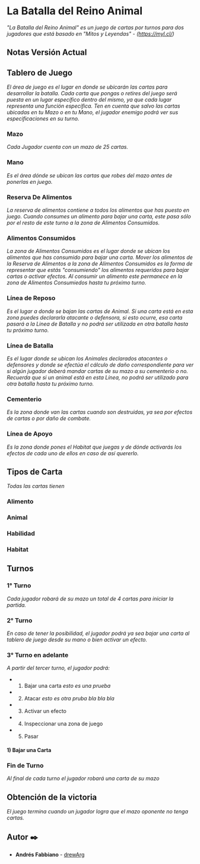 # La Batalla del Reino Animal

_"La Batalla del Reino Animal" es un juego de cartas por turnos para dos jugadores que está basado en "Mitos y Leyendas" - (https://myl.cl/)_

## Notas Versión Actual

## Tablero de Juego

_El área de juego es el lugar en donde se ubicarán las cartas para desarrollar la batalla. Cada carta que pongas o retires del juego será puesta en un lugar específico dentro del mismo, ya que cada lugar representa una función específica. Ten en cuenta que salvo las cartas ubicadas en tu Mazo o en tu Mano, el jugador enemigo podrá ver sus especificaciones en su turno._

### Mazo

_Cada Jugador cuenta con un mazo de 25 cartas._

### Mano

_Es el área dónde se ubican las cartas que robes del mazo antes de ponerlas en juego._

### Reserva De Alimentos

_La reserva de alimentos contiene a todos los alimentos que has puesto en juego. Cuando consumes un alimento para bajar una carta, este pasa sólo por el resto de este turno a la zona de Alimentos Consumidos._

### Alimentos Consumidos

_La zona de Alimentos Consumidos es el lugar donde se ubican los alimentos que has consumido para bajar una carta. Mover los alimentos de la Reserva de Alimentos a la zona de Alimentos Consumidos es la forma de representar que estás "consumiendo" los alimentos requeridos para bajar cartas o activar efectos. Al consumir un alimento este permanece en la zona de Alimentos Consumiedos hasta tu próximo turno._

### Línea de Reposo

_Es el lugar a donde se bajan las cartas de Animal. Si una carta está en esta zona puedes declararla atacante o defensora, si esto ocurre, esa carta pasará a la Linea de Batalla y no podrá ser utilizada en otra batalla hasta tu próximo turno._

### Línea de Batalla

_Es el lugar donde se ubican los Animales declarados atacantes o defensores y donde se efectúa el cálculo de daño correspondiente para ver si algún jugador deberá mandar cartas de su mazo a su cementerio o no. Recuerda que si un animal está en esta Línea, no podrá ser utilizado para otra batalla hasta tu próximo turno._

### Cementerio

_Es la zona donde van las cartas cuando son destruidas, ya sea por efectos de cartas o por daño de combate._

### Línea de Apoyo

_Es la zona donde pones el Habitat que juegas y de dónde activarás los efectos de cada uno de ellos en caso de así quererlo._

## Tipos de Carta

_Todas las cartas tienen_

### Alimento

### Animal

### Habilidad

### Habitat

## Turnos

### 1° Turno

_Cada jugador robará de su mazo un total de 4 cartas para iniciar la partida._

### 2° Turno

_En caso de tener la posibilidad, el jugador podrá ya sea bajar una carta al tablero de juego desde su mano o bien activar un efecto._

### 3° Turno en adelante

_A partir del tercer turno, el jugador podrá:_

- 1. Bajar una carta
     _esto es una prueba_
- 2. Atacar
     _esto es otra pruba_
     _bla bla bla_
- 3. Activar un efecto
- 4. Inspeccionar una zona de juego
- 5. Pasar

#### 1) Bajar una Carta

### Fin de Turno

_Al final de cada turno el jugador robará una carta de su mazo_

## Obtención de la victoria

_El juego termina cuando un jugador logra que el mazo oponente no tenga cartas._

## Autor ✒️

- **Andrés Fabbiano** - [drewArg](https://github.com/DrewArg)
